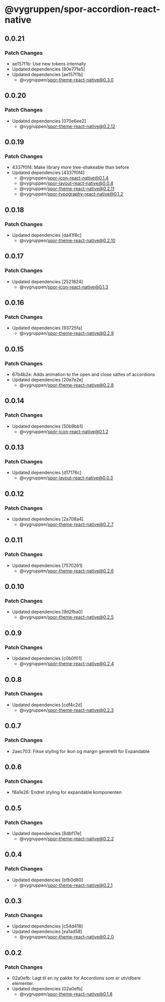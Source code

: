 # @vygruppen/spor-accordion-react-native

## 0.0.21

### Patch Changes

- ae157f1b: Use new tokens internally
- Updated dependencies [80e771e5]
- Updated dependencies [ae157f1b]
  - @vygruppen/spor-theme-react-native@0.3.0

## 0.0.20

### Patch Changes

- Updated dependencies [070e6ee2]
  - @vygruppen/spor-theme-react-native@0.2.12

## 0.0.19

### Patch Changes

- 4337f0f4: Make library more tree-shakeable than before
- Updated dependencies [4337f0f4]
  - @vygruppen/spor-icon-react-native@0.1.4
  - @vygruppen/spor-layout-react-native@0.0.4
  - @vygruppen/spor-theme-react-native@0.2.11
  - @vygruppen/spor-typography-react-native@0.1.2

## 0.0.18

### Patch Changes

- Updated dependencies [da41f8c]
  - @vygruppen/spor-theme-react-native@0.2.10

## 0.0.17

### Patch Changes

- Updated dependencies [2521824]
  - @vygruppen/spor-icon-react-native@0.1.3

## 0.0.16

### Patch Changes

- Updated dependencies [93725fa]
  - @vygruppen/spor-theme-react-native@0.2.9

## 0.0.15

### Patch Changes

- 67b4b2e: Adds animation to the open and close sattes of accordions
- Updated dependencies [20e7e2e]
  - @vygruppen/spor-theme-react-native@0.2.8

## 0.0.14

### Patch Changes

- Updated dependencies [50b9bb1]
  - @vygruppen/spor-icon-react-native@0.1.2

## 0.0.13

### Patch Changes

- Updated dependencies [d17176c]
  - @vygruppen/spor-layout-react-native@0.0.3

## 0.0.12

### Patch Changes

- Updated dependencies [2a708a4]
  - @vygruppen/spor-theme-react-native@0.2.7

## 0.0.11

### Patch Changes

- Updated dependencies [7570261]
  - @vygruppen/spor-theme-react-native@0.2.6

## 0.0.10

### Patch Changes

- Updated dependencies [9d2fba0]
  - @vygruppen/spor-theme-react-native@0.2.5

## 0.0.9

### Patch Changes

- Updated dependencies [c0b0f01]
  - @vygruppen/spor-theme-react-native@0.2.4

## 0.0.8

### Patch Changes

- Updated dependencies [cdf4c2d]
  - @vygruppen/spor-theme-react-native@0.2.3

## 0.0.7

### Patch Changes

- 2aec703: Fikse styling for ikon og margin generellt for Expandable

## 0.0.6

### Patch Changes

- f8a1e26: Endret styling for expandable komponenten

## 0.0.5

### Patch Changes

- Updated dependencies [8dbf17e]
  - @vygruppen/spor-theme-react-native@0.2.2

## 0.0.4

### Patch Changes

- Updated dependencies [bfb0d80]
  - @vygruppen/spor-theme-react-native@0.2.1

## 0.0.3

### Patch Changes

- Updated dependencies [c54d418]
- Updated dependencies [ea1ad58]
  - @vygruppen/spor-theme-react-native@0.2.0

## 0.0.2

### Patch Changes

- 02a0efb: Lagt til en ny pakke for Accordions som er utvidbare elementer.
- Updated dependencies [02a0efb]
  - @vygruppen/spor-theme-react-native@0.1.8
